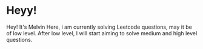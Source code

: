 <h1>Heyy!</h1>
Hey! It's Melvin Here, i am currently solving Leetcode questions, may it be of low level. After low level, I will start aiming to solve medium and high level questions.
